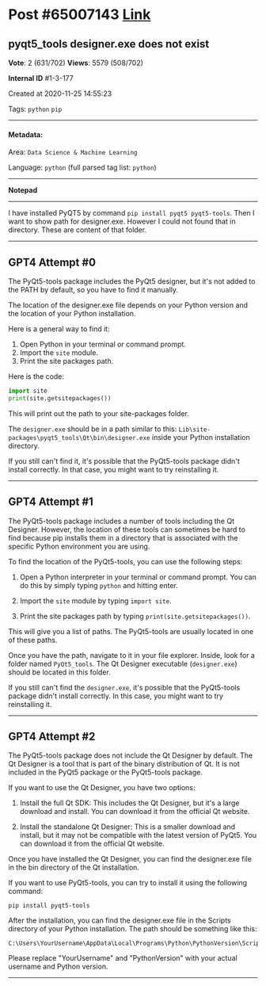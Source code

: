 
# Post \#65007143 [Link](https://stackoverflow.com/questions/65007143/)

## pyqt5_tools designer.exe does not exist

**Vote**: 2 (631/702) **Views**: 5579 (508/702) 

**Internal ID** \#1-3-177

Created at 2020-11-25 14:55:23

Tags: `python` `pip`

----------

#### Metadata:

Area: `Data Science & Machine Learning`

Language: `python` (full parsed tag list: `python`)

----------

**Notepad**


----------

I have installed PyQT5 by command `pip install pyqt5 pyqt5-tools`. Then I want to show path for designer.exe. However I could not found that in  directory. These are content of that folder.
[](https://i.stack.imgur.com/q6Vl2.png)


----------
        
## GPT4 Attempt \#0

The PyQt5-tools package includes the PyQt5 designer, but it's not added to the PATH by default, so you have to find it manually. 

The location of the designer.exe file depends on your Python version and the location of your Python installation. 

Here is a general way to find it:

1. Open Python in your terminal or command prompt.
2. Import the `site` module.
3. Print the site packages path.

Here is the code:

```python
import site
print(site.getsitepackages())
```

This will print out the path to your site-packages folder. 

The `designer.exe` should be in a path similar to this: `Lib\site-packages\pyqt5_tools\Qt\bin\designer.exe` inside your Python installation directory.

If you still can't find it, it's possible that the PyQt5-tools package didn't install correctly. In that case, you might want to try reinstalling it.

--------

## GPT4 Attempt \#1

The PyQt5-tools package includes a number of tools including the Qt Designer. However, the location of these tools can sometimes be hard to find because pip installs them in a directory that is associated with the specific Python environment you are using.

To find the location of the PyQt5-tools, you can use the following steps:

1. Open a Python interpreter in your terminal or command prompt. You can do this by simply typing `python` and hitting enter.

2. Import the `site` module by typing `import site`.

3. Print the site packages path by typing `print(site.getsitepackages())`.

This will give you a list of paths. The PyQt5-tools are usually located in one of these paths.

Once you have the path, navigate to it in your file explorer. Inside, look for a folder named `PyQt5_tools`. The Qt Designer executable (`designer.exe`) should be located in this folder.

If you still can't find the `designer.exe`, it's possible that the PyQt5-tools package didn't install correctly. In this case, you might want to try reinstalling it.

--------

## GPT4 Attempt \#2

The PyQt5-tools package does not include the Qt Designer by default. The Qt Designer is a tool that is part of the binary distribution of Qt. It is not included in the PyQt5 package or the PyQt5-tools package.

If you want to use the Qt Designer, you have two options:

1. Install the full Qt SDK: This includes the Qt Designer, but it's a large download and install. You can download it from the official Qt website.

2. Install the standalone Qt Designer: This is a smaller download and install, but it may not be compatible with the latest version of PyQt5. You can download it from the official Qt website.

Once you have installed the Qt Designer, you can find the designer.exe file in the bin directory of the Qt installation.

If you want to use PyQt5-tools, you can try to install it using the following command:

```
pip install pyqt5-tools
```

After the installation, you can find the designer.exe file in the Scripts directory of your Python installation. The path should be something like this:

```
C:\Users\YourUsername\AppData\Local\Programs\Python\PythonVersion\Scripts
```

Please replace "YourUsername" and "PythonVersion" with your actual username and Python version.

--------
